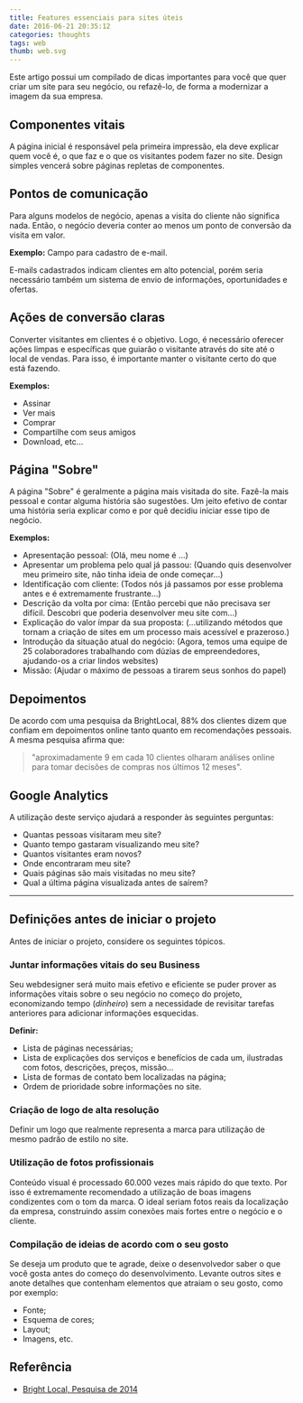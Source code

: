```yaml
---
title: Features essenciais para sites úteis
date: 2016-06-21 20:35:12
categories: thoughts
tags: web
thumb: web.svg
---
```


Este artigo possui um compilado de dicas importantes para você que quer criar um site para seu negócio, ou refazê-lo, de forma a modernizar a imagem da sua empresa.

## Componentes vitais

A página inicial é responsável pela primeira impressão, ela deve explicar quem você é, o que faz e o que os visitantes podem fazer no site. Design simples vencerá sobre páginas repletas de componentes.

## Pontos de comunicação

Para alguns modelos de negócio, apenas a visita do cliente não significa nada. Então, o negócio deveria conter ao menos um ponto de conversão da visita em valor.

**Exemplo:** Campo para cadastro de e-mail.

E-mails cadastrados indicam clientes em alto potencial, porém seria necessário também um sistema de envio de informações, oportunidades e ofertas.

## Ações de conversão claras

Converter visitantes em clientes é o objetivo. Logo, é necessário oferecer ações limpas e específicas que guiarão o visitante através do site até o local de vendas. Para isso, é importante manter o visitante certo do que está fazendo.

**Exemplos:**

- Assinar
- Ver mais
- Comprar
- Compartilhe com seus amigos
- Download, etc...

## Página "Sobre"

A página "Sobre" é geralmente a página mais visitada do site. Fazê-la mais pessoal e contar alguma história são sugestões. Um jeito efetivo de contar uma história seria explicar como e por quê decidiu iniciar esse tipo de negócio.

**Exemplos:**

- Apresentação pessoal: (Olá, meu nome é ...)
- Apresentar um problema pelo qual já passou: (Quando quis desenvolver meu primeiro site, não tinha ideia de onde começar...)
- Identificação com cliente: (Todos nós já passamos por esse problema antes e é extremamente frustrante...)
- Descrição da volta por cima: (Então percebi que não precisava ser difícil. Descobri que poderia desenvolver meu site com...)
- Explicação do valor ímpar da sua proposta: (...utilizando métodos que tornam a criação de sites em um processo mais acessível e prazeroso.)
- Introdução da situação atual do negócio: (Agora, temos uma equipe de 25 colaboradores trabalhando com dúzias de empreendedores, ajudando-os a criar lindos websites)
- Missão: (Ajudar o máximo de pessoas a tirarem seus sonhos do papel)

## Depoimentos

De acordo com uma pesquisa da BrightLocal, 88% dos clientes dizem que confiam em depoimentos online tanto quanto em recomendações pessoais. A mesma pesquisa afirma que:

> "aproximadamente 9 em cada 10 clientes olharam análises online para tomar decisões de compras nos últimos 12 meses".

## Google Analytics

A utilização deste serviço ajudará a responder às seguintes perguntas:

- Quantas pessoas visitaram meu site?
- Quanto tempo gastaram visualizando meu site?
- Quantos visitantes eram novos?
- Onde encontraram meu site?
- Quais páginas são mais visitadas no meu site?
- Qual a última página visualizada antes de saírem?

---

## Definições antes de iniciar o projeto

Antes de iniciar o projeto, considere os seguintes tópicos.

### Juntar informações vitais do seu Business
  
Seu webdesigner será muito mais efetivo e eficiente se puder prover as informações vitais sobre o seu negócio no começo do projeto, economizando tempo (*dinheiro*) sem a necessidade de revisitar tarefas anteriores para adicionar informações esquecidas.

**Definir:**

- Lista de páginas necessárias;
- Lista de explicações dos serviços e benefícios de cada um, ilustradas com fotos, descrições, preços, missão...
- Lista de formas de contato bem localizadas na página;
- Ordem de prioridade sobre informações no site.

### Criação de logo de alta resolução

Definir um logo que realmente representa a marca para utilização de mesmo padrão de estilo no site.

### Utilização de fotos profissionais

Conteúdo visual é processado 60.000 vezes mais rápido do que texto. Por isso é extremamente recomendado a utilização de boas imagens condizentes com o tom da marca. O ideal seriam fotos reais da localização da empresa, construindo assim conexões mais fortes entre o negócio e o cliente.

### Compilação de ideias de acordo com o seu gosto

Se deseja um produto que te agrade, deixe o desenvolvedor saber o que você gosta antes do começo do desenvolvimento. Levante outros sites e anote detalhes que contenham elementos que atraiam o seu gosto, como por exemplo:

- Fonte;
- Esquema de cores;
- Layout;
- Imagens, etc.

## Referência

- [Bright Local, Pesquisa de 2014](https://www.brightlocal.com/learn/local-consumer-review-survey-2014)
